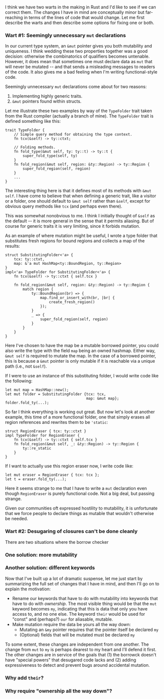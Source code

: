 I think we have two warts in the making in Rust and I'd like to see if
we can correct them. The changes I have in mind are conceptually minor
but far-reaching in terms of the lines of code that would change. Let
me first describe the warts and then describe some options for fixing
one or both.

### Wart #1: Seemingly unnecessary `mut` declarations

In our current type system, an `&mut` pointer gives you both
mutability and uniqueness. I think wedding these two properties
together was a good decision: otherwise the combinatorics of
qualifiers becomes untenable. However, it does mean that sometimes one
must declare data as `mut` that will never be mutated -- and that
sends a misleading messages to readers of the code. It also gives me a
bad feeling when I'm writing functional-style code.

Seemingly unnecessary `mut` declarations come about for two reasons:

1. Implementing highly generic traits.
2. `&mut` pointers found within structs.

Let me illustrate these two examples by way of the `TypeFolder` trait
taken from the Rust compiler (actually a branch of mine).  The
`TypeFolder` trait is defined something like this:

    trait TypeFolder {
        // Simple query method for obtaining the type context.
        fn tcx(&self) -> ty::ctxt;
        
        // Folding methods.
        fn fold_type(&mut self, ty: ty::t) -> ty::t {
            super_fold_type(self, ty)
        }
        fn fold_region(&mut self, region: &ty::Region) -> ty::Region {
            super_fold_region(self, region)
        }
        ...
    }

The interesting thing here is that it defines most of its methods with
`&mut self`. I have come to believe that when defining a generic
trait, like a visitor or a folder, one should default to `&mut self`
rather than `&self`, except for obvious query methods like `tcx` (and
perhaps even there).

This was somewhat nonobvious to me. I think I initially thought of
`&self` as the default -- it is more general in the sense that it
permits aliasing. But of course for generic traits it is very
limiting, since it forbids mutation.

As an example of where mutation might be useful, I wrote a type folder
that substitutes fresh regions for bound regions and collects a map
of the results:

    struct SubstitutingFolder<'a> {
        tcx: ty::ctxt,
        map: &'a mut HashMap<ty::BoundRegion, ty::Region>
    }
    impl<'a> TypeFolder for SubstitutingFolder<'a> {
        fn tcx(&self) -> ty::ctxt { self.tcx }
        
        fn fold_region(&mut self, region: &ty::Region) -> ty::Region {
            match region {
                ty::BoundRegion(br) => {
                    map.find_or_insert_with(br, |br| {
                        create_fresh_region()
                    });
                }
                _ => {
                    super_fold_region(self, region)
                }
            }
        }
    }
    
Here I've chosen to have the map be a mutable borrowed pointer, you
could also write the type with the field `map` being an owned
hashmap. Either way, `&mut self` is required to mutate the map. In the
case of a borrowed pointer, this is because a `&mut` pointer is only
mutable if it is reachable via a unique path (i.e., not `&self`).

If I were to use an instance of this substituting folder, I would
write code like the following:

    let mut map = HashMap::new();
    let mut folder = SubstitutingFolder {tcx: tcx,
                                         map: &mut map};
    folder.fold_ty(...);
    
So far I think everything is working out great. But now let's look at
another example, this time of a more functional folder, one that
simply erases all region references and rewrites them to be `'static`:

    struct RegionEraser { tcx: ty::ctxt }
    impl TypeFolder for RegionEraser {
        fn tcx(&self) -> ty::ctxt { self.tcx }
        fn fold_region(&mut self, _: &ty::Region) -> ty::Region {
            ty::re_static
        }
    }
    
If I want to actually use this region eraser now, I write code like:

    let mut eraser = RegionEraser { tcx: tcx };
    let t = eraser.fold_ty(...);
    
Here it seems strange to me that I have to write a `mut` declaration
even though `RegionEraser` is purely functional code. Not a big deal,
but passing strange.

Given our communities oft expressed hostility to mutability, it is
unfortunate that we force people to declare things as mutable that
wouldn't otherwise be needed.

### Wart #2: Desugaring of closures can't be done cleanly

There are two situations where the borrow checker

### One solution: more mutability



### Another solution: different keywords




Now that I've built up a lot of dramatic suspense, let me just start
by summarizing the full set of changes that I have in mind, and
then I'll go on to explain the motivation:

- Rename our keywords that have to do with mutability into keywords
  that have to do with *ownership*. The most visible thing would be
  that the `mut` keyword becomes `my`, indicating that this is data
  that only you have access to, and no one else. The keyword `their`
  would be used for "const" and (perhaps?) `our` for aliasable, mutable.
- Make mutation require the data be yours all the way down:
  - Mutating an `&my` pointer requires that the pointer itself be declared `my`
  - (Optional) fields that will be mutated must be declared `my`
  
To some extent, these changes are independent from one another. The
change from `mut` to `my` is perhaps dearest to my heart and I'll
defend it first.  The other changes are in service of the goals that
(1) the borrowck doesn't have "special powers" that desugared code
lacks and (2) adding expressiveness to detect and prevent bugs around
accidental mutation.




### Why add `their`?

### Why require "ownership all the way down"?





